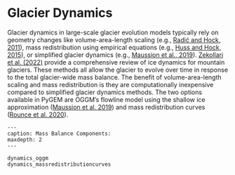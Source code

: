 # Glacier Dynamics
Glacier dynamics in large-scale glacier evolution models typically rely on geometry changes like volume-area-length scaling (e.g., [Radić and Hock, 2011](https://www.nature.com/articles/ngeo1052)), mass redistribution using empirical equations (e.g., [Huss and Hock, 2015](https://www.frontiersin.org/articles/10.3389/feart.2015.00054/full)), or simplified glacier dynamics (e.g., [Maussion et al., 2019](https://gmd.copernicus.org/articles/12/909/2019/)). [Zekollari et al. (2022)](https://agupubs.onlinelibrary.wiley.com/doi/full/10.1029/2021RG000754) provide a comprehensive review of ice dynamics for mountain glaciers. These methods all allow the glacier to evolve over time in response to the total glacier-wide mass balance. The benefit of volume-area-length scaling and mass redistribution is they are computationally inexpensive compared to simplified glacier dynamics methods. The two options available in PyGEM are OGGM’s flowline model using the shallow ice approximation ([Maussion et al. 2019](https://gmd.copernicus.org/articles/12/909/2019/)) and mass redistribution curves ([Rounce et al. 2020](https://www.frontiersin.org/articles/10.3389/feart.2019.00331/full)).

```{toctree}
---
caption: Mass Balance Components:
maxdepth: 2
---

dynamics_oggm
dynamics_massredistributioncurves
```
